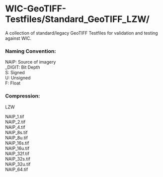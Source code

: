 # WIC-GeoTIFF-Testfiles/Standard_GeoTIFF_LZW/
 A collection of standard/legacy GeoTIFF Testfiles for validation and testing against WIC.

### Naming Convention:  
 NAIP: Source of imagery  
 _DIGIT: Bit Depth  
 S: Signed  
 U: Unsigned  
 F: Float  

### Compression:
  LZW

NAIP_1.tif  
NAIP_2.tif  
NAIP_4.tif  
NAIP_8s.tif  
NAIP_8u.tif  
NAIP_16s.tif  
NAIP_16u.tif  
NAIP_32f.tif  
NAIP_32s.tif  
NAIP_32u.tif  
NAIP_64.tif
